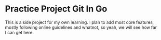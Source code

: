 # Practice Project Git In Go

This is a side project for my own learning. I plan to add most core features, mostly following online guidelines and whatnot, so yeah, we will see how far I can get here.

